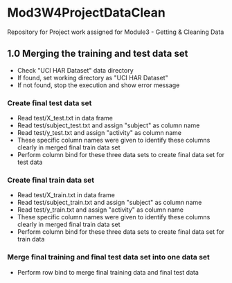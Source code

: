 # Mod3W4ProjectDataClean
Repository for Project work assigned for Module3 - Getting &amp; Cleaning Data
## 1.0 Merging the training and test data set
- Check "UCI HAR Dataset" data directory
- If found, set working directory as "UCI HAR Dataset"
- If not found, stop the execution and show error message

### Create final test data set
- Read test/X_test.txt in data frame
- Read test/subject_test.txt and assign "subject" as column name
- Read test/y_test.txt and assign "activity" as column name
- These specific column names were given to identify these columns clearly in merged final train data set
- Perform column bind for these three data sets to create final data set for test data

### Create final train data set
- Read test/X_train.txt in data frame
- Read test/subject_train.txt and assign "subject" as column name
- Read test/y_train.txt and assign "activity" as column name
- These specific column names were given to identify these columns clearly in merged final train data set
- Perform column bind for these three data sets to create final data set for train data

### Merge final training and final test data set into one data set
- Perform row bind to merge final training data and final test data
